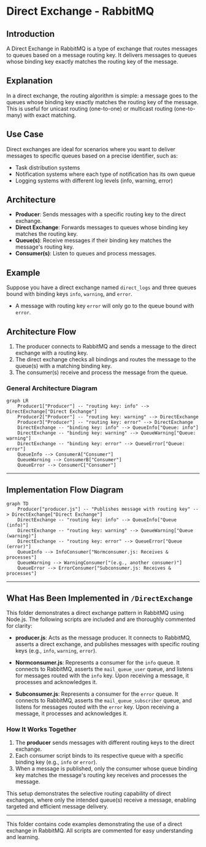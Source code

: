 # Direct Exchange - RabbitMQ

## Introduction
A Direct Exchange in RabbitMQ is a type of exchange that routes messages to queues based on a message routing key. It delivers messages to queues whose binding key exactly matches the routing key of the message.

## Explanation
In a direct exchange, the routing algorithm is simple: a message goes to the queues whose binding key exactly matches the routing key of the message. This is useful for unicast routing (one-to-one) or multicast routing (one-to-many) with exact matching.

## Use Case
Direct exchanges are ideal for scenarios where you want to deliver messages to specific queues based on a precise identifier, such as:
- Task distribution systems
- Notification systems where each type of notification has its own queue
- Logging systems with different log levels (info, warning, error)

## Architecture
- **Producer**: Sends messages with a specific routing key to the direct exchange.
- **Direct Exchange**: Forwards messages to queues whose binding key matches the routing key.
- **Queue(s)**: Receive messages if their binding key matches the message's routing key.
- **Consumer(s)**: Listen to queues and process messages.

## Example
Suppose you have a direct exchange named `direct_logs` and three queues bound with binding keys `info`, `warning`, and `error`.
- A message with routing key `error` will only go to the queue bound with `error`.

## Architecture Flow
1. The producer connects to RabbitMQ and sends a message to the direct exchange with a routing key.
2. The direct exchange checks all bindings and routes the message to the queue(s) with a matching binding key.
3. The consumer(s) receive and process the message from the queue.

### General Architecture Diagram
```mermaid
graph LR
    Producer1["Producer"] -- "routing key: info" --> DirectExchange["Direct Exchange"]
    Producer2["Producer"] -- "routing key: warning" --> DirectExchange
    Producer3["Producer"] -- "routing key: error" --> DirectExchange
    DirectExchange -- "binding key: info" --> QueueInfo["Queue: info"]
    DirectExchange -- "binding key: warning" --> QueueWarning["Queue: warning"]
    DirectExchange -- "binding key: error" --> QueueError["Queue: error"]
    QueueInfo --> ConsumerA["Consumer"]
    QueueWarning --> ConsumerB["Consumer"]
    QueueError --> ConsumerC["Consumer"]
```

---

## Implementation Flow Diagram
```mermaid
graph TD
    Producer["producer.js"] -- "Publishes message with routing key" --> DirectExchange["Direct Exchange"]
    DirectExchange -- "routing key: info" --> QueueInfo["Queue (info)"]
    DirectExchange -- "routing key: warning" --> QueueWarning["Queue (warning)"]
    DirectExchange -- "routing key: error" --> QueueError["Queue (error)"]
    QueueInfo --> InfoConsumer["Normconsumer.js: Receives & processes"]
    QueueWarning --> WarningConsumer["(e.g., another consumer)"]
    QueueError --> ErrorConsumer["Subconsumer.js: Receives & processes"]
```

---

## What Has Been Implemented in `/DirectExchange`

This folder demonstrates a direct exchange pattern in RabbitMQ using Node.js. The following scripts are included and are thoroughly commented for clarity:

- **producer.js**: Acts as the message producer. It connects to RabbitMQ, asserts a direct exchange, and publishes messages with specific routing keys (e.g., `info`, `warning`, `error`).

- **Normconsumer.js**: Represents a consumer for the `info` queue. It connects to RabbitMQ, asserts the `mail_queue_user` queue, and listens for messages routed with the `info` key. Upon receiving a message, it processes and acknowledges it.

- **Subconsumer.js**: Represents a consumer for the `error` queue. It connects to RabbitMQ, asserts the `mail_queue_subscriber` queue, and listens for messages routed with the `error` key. Upon receiving a message, it processes and acknowledges it.

### How It Works Together
1. The **producer** sends messages with different routing keys to the direct exchange.
2. Each consumer script binds to its respective queue with a specific binding key (e.g., `info` or `error`).
3. When a message is published, only the consumer whose queue binding key matches the message's routing key receives and processes the message.

This setup demonstrates the selective routing capability of direct exchanges, where only the intended queue(s) receive a message, enabling targeted and efficient message delivery.

---
This folder contains code examples demonstrating the use of a direct exchange in RabbitMQ. All scripts are commented for easy understanding and learning. 